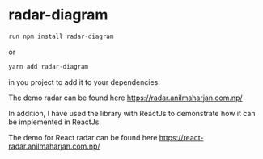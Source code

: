# radar-diagram

```js
run npm install radar-diagram
``` 

or 

```js
yarn add radar-diagram
```

in you project to add it to your dependencies.

The demo radar can be found here https://radar.anilmaharjan.com.np/

In addition, I have used the library with ReactJs to demonstrate how it can be implemented in ReactJs.

The demo for React radar can be found here https://react-radar.anilmaharjan.com.np/

